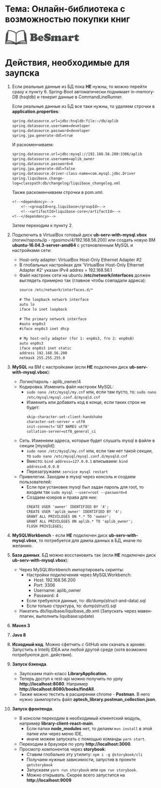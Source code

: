 # Тема: Онлайн-библиотека с возможностью покупки книг
![](https://github.com/gasymovrv/AptechLibrary/blob/master/src/main/webapp/resources/img/BeSmart-logo.png)

# Действия, необходимые для заупска
1. Если реальные данные из БД пока **НЕ** нужны, то можно перейти сразу к пункту 6. Spring-Boot автоматически поднимает in-memory-DB (hsqldb) и  генерит данные в CommandLineRunner. 
    
    Если реальные данные из БД все таки нужны, то удаляем строчки в **application.properties**:
    ```
    spring.datasource.url=jdbc:hsqldb:file:~/db/aplib
    spring.datasource.username=developer
    spring.datasource.password=developer
    spring.jpa.generate-ddl=true
    ```
    И раскоменчиваем:
    ```
    spring.datasource.url=jdbc:mysql://192.168.56.200:3306/aplib
    spring.datasource.username=aplib_owner
    spring.datasource.password=4
    spring.jpa.generate-ddl=false
    spring.datasource.driver-class-name=com.mysql.jdbc.Driver
    spring.liquibase.change-log=classpath:db/changelog/liquibase_changelog.xml
    ```
    Также раскоменчиваем строчки в pom.xml:
    ```
    <!--<dependency>-->
    	<!--<groupId>org.liquibase</groupId>-->
    	<!--<artifactId>liquibase-core</artifactId>-->
    <!--</dependency>-->
    ```
    Затем переходим к пункту 2.

1. Подключить в VirtualBox готовый диск **ub-serv-with-mysql.vbox** (логин/пароль/ip - rgasimov/4/192.168.56.200) или создать новую ВМ **ubuntu-16.04.3-server-amd64** с установленным MySQL и настройками сети:
    + Host-only adapter: VirtualBox Host-Only Ethernet Adapter #2
    + В глобальных настройках для 'VirtualBox Host-Only Ethernet Adapter #2' указан IPv4 addres = 192.168.56.1
    + Файл настроек сети на ubuntu **/etc/network/interfaces**
    должен выглядеть примерно так (главное чтобы совпадали адреса):
        ```
        source /etc/network/interfaces.d/*
    
        # The loopback network interface
        auto lo
        iface lo inet loopback
        
        # The primary network interface
        #auto enp0s3
        #iface enp0s3 inet dhcp
        
        # My host-only adapter (for 1: enp0s3, fro 2: enp0s8)
        auto enp0s3
        iface enp0s3 inet static
        address 192.168.56.200
        netmask 255.255.255.0
        ```

1. **MySQL** на ВМ с настройками (если **НЕ** подключен диск **ub-serv-with-mysql.vbox**):
    + Логин/пароль - aplib_owner/4
    + Кодировка. Изменить файл настроек MySQL:
        + ```sudo nano /etc/mysql/my.cnf``` или, если там пусто, то: ```sudo nano /etc/mysql/mysql.conf.d/mysqld.cnf```
        + Изменить или добавить код в конце, если таких строк не будет:
            ```
            skip-character-set-client-handshake
            character-set-server = utf8
            init-connect='SET NAMES utf8'
            collation-server=utf8_general_ci
            ```
    + Сеть.
        Изменяем адреса, которые будет слушать mysql в файле в секции [mysqlid]:
        + ```sudo nano /etc/mysql/my.cnf``` или, если там нет такой секции, то ```sudo nano /etc/mysql/mysql.conf.d/mysqld.cnf```
        + Вместо: ```bind address=127.0.0.1``` вписываем: ```bind address=0.0.0.0```
        + Перезагружаем: ```service mysql restart```
    + Привелегии.
        Заходим в mysql через консоль и создаем пользователей:
        + Если при установке mysql был задан пароль для root, то входим так ```sudo mysql --user=root --password=4```
        + Создаем юзеров и права для них:
            ```
            CREATE USER 'owner' IDENTIFIED BY '4';
            CREATE USER 'aplib_owner' IDENTIFIED BY '4';
            GRANT ALL PRIVILEGES ON *.* TO 'owner';
            GRANT ALL PRIVILEGES ON aplib.* TO 'aplib_owner';
            FLUSH PRIVILEGES;
            ```

1. **MySQLWorkbench** - если **НЕ** подключен диск **ub-serv-with-mysql.vbox**, то потребуется для дампа данных в БД, иначе по желанию.

1. **База данных**. БД можно восстановить так (если **НЕ** подключен диск **ub-serv-with-mysql.vbox**):
    + Через MySQLWorkbench импортировать скрипты:
        + Настройки подключения через MySQLWorkbench:
            + Host: 192.168.56.200
            + Port: 3306
            + Username: aplib_owner
            + Password: 4
        + Если требуются данные, то: db/dump(struct-and-data).sql
        + Если только структура, то: dump(struct).sql
    + Накатить db/liquibase/liquibase_db.xml
    (Запускать через мавен-плагин, выполнить liquibase:update)

1. **Maven 3**

1. **Java 8**

1. **Исходный код**. Можно сфетчить с GitHub или скачать в архиве. Запустить в Intellij IDEA или любой другой среде (хотя возможно потребуются доп. действия).

1. **Запуск бэкенда**. 
    + Заупскаем main-класс **LibraryApplication**. 
    + Теперь доступ к rest-api можно получить по урлу **http://localhost:8080**. Например **http://localhost:8080/books/findAll**. 
    + Также можно тестить в расширении chrome - **Postman**. В него нужно заимпортить файл  **aptech_library.postman_collection.json**.

1. **Запуск фронтенда**. 
    + В консоли переходим в необходимый клиентский модуль, например **library-client-react-main**. 
        + Если папки **node_modules** нет, то делаем ```mvn install``` в этой папке или через меню IDE, 
        + иначе можем запускать с помощью команды ```yarn start```. 
    + Переходим в браузере по урлу **http://localhost:3000**. 
    + Просмотр компонентов через **storybook**:
        + Ставим глобально эту утилиту: ```npm i -g @storybook/cli```
        + Получаем нужные зависимости, запустив в проекте ```getstorybook```
        + Запускаем ```yarn run storybook``` или ```npm run storybook```. 
        + Можно открывать. Скорее всего запустится на **http://localhost:9009**